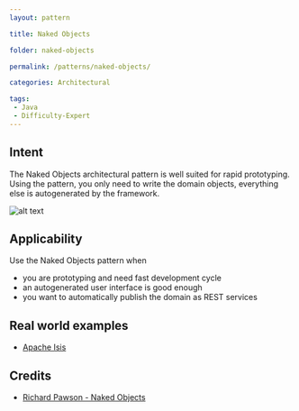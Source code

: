 ```yaml
---
layout: pattern

title: Naked Objects

folder: naked-objects

permalink: /patterns/naked-objects/

categories: Architectural

tags:
 - Java
 - Difficulty-Expert
---
```


## Intent
The Naked Objects architectural pattern is well suited for rapid
prototyping. Using the pattern, you only need to write the domain objects,
everything else is autogenerated by the framework.

![alt text](./etc/naked-objects.png "Naked Objects")

## Applicability
Use the Naked Objects pattern when

* you are prototyping and need fast development cycle
* an autogenerated user interface is good enough
* you want to automatically publish the domain as REST services

## Real world examples

* [Apache Isis](https://isis.apache.org/)

## Credits

* [Richard Pawson - Naked Objects](http://downloads.nakedobjects.net/resources/Pawson%20thesis.pdf)
